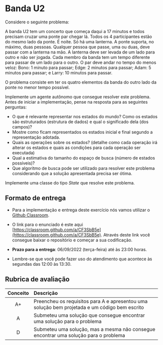 # Banda U2

Considere o seguinte problema: 

A banda U2 tem um concerto que começa daqui a 17 minutos e
  todos precisam cruzar uma ponte par chegar lá. Todos os 4
  participantes estão do mesmo lado da ponte. É noite. Só
  há uma lanterna. A ponte suporta, no máximo, duas
  pessoas. Qualquer pessoa que passe, uma ou duas, deve passar com a
  lanterna na mão. A lanterna deve ser levada de um lado para outro
  e não ser jogada. Cada membro da banda tem um tempo diferente
  para passar de um lado para o outro. O par deve andar no tempo do
  menos veloz: Bono: 1 minuto para passar; Edge: 2 minutos para
  passar; Adam: 5 minutos para passar; e Larry: 10 minutos para
  passar.

O problema consiste em ter os quatro elementos da banda do outro lado
da ponte no menor tempo possível.

Implemente um agente autônomo que consegue resolver este problema. Antes de iniciar a implementação, pense na resposta para as seguintes perguntas: 

* O que é relevante representar nos estados do mundo? Como os
    estados são estruturados (estrutura de dados) e qual o significado
    dela (dos campos)?
* Mostre como ficam representados os estados inicial e final
    segundo a representação adotada.
* Quais as operações sobre os estados?
    (detalhe como cada operação irá alterar os estados e quais as
    condições para cada operação ser executada)
* Qual a estimativa do tamanho do espaço de busca (número de
    estados possíveis)?
* Que algoritmo de busca pode ser utilizado para resolver este problema considerando que
a solução apresentada precisa ser ótima. 

Implemente uma classe do tipo *State* que resolve este problema. 

## Formato de entrega

* Para a implementação e entrega deste exercício nós vamos utilizar o [Github Classroom](https://classroom.github.com/a/CF3SbB5e). 

* O link para o enunciado é este aqui [https://classroom.github.com/a/CF3SbB5e](https://classroom.github.com/a/CF3SbB5e). Através deste link você consegue baixar o repositório e começar a sua codificação. 

* **Prazo para a entrega**: 06/09/2022 (terça-feira) até às 23:00 horas. 

* Lembre-se que você pode fazer uso do atendimento que acontece às segundas das 12:00 às 13:30. 

## Rubrica de avaliação

| Conceito | Descrição |
|:--------:|:----------|
| A+       | Preencheu os requisitos para A e apresentou uma solução bem projetada e um código bem escrito |
| A        | Submeteu uma solução que consegue encontrar uma solução para o problema | 
| D        | Submeteu uma solução, mas a mesma não consegue encontrar uma solução para o problema |   

